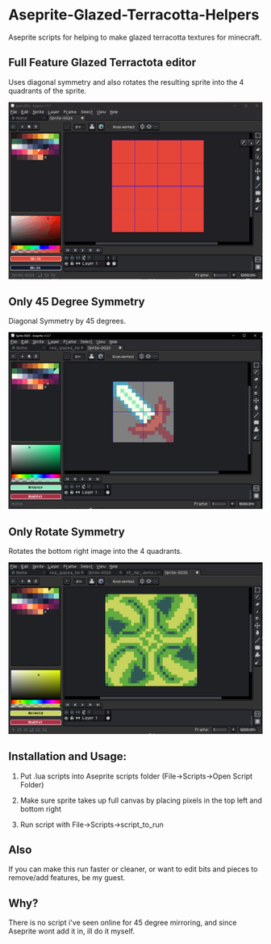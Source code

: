 # Aseprite-Glazed-Terracotta-Helpers
Aseprite scripts for helping to make glazed terracotta textures for minecraft.

## Full Feature Glazed Terractota editor
Uses diagonal symmetry and also rotates the resulting sprite into the 4 quadrants of the sprite.


![demo](glazededitordemo.gif)

## Only 45 Degree Symmetry
Diagonal Symmetry by 45 degrees.


![demo](45_flip_demo.png)

## Only Rotate Symmetry
Rotates the bottom right image into the 4 quadrants.


![demo](rotate_mirror_demo.png)


## Installation and Usage:
1. Put .lua scripts into Aseprite scripts folder (File->Scripts->Open Script Folder)

2. Make sure sprite takes up full canvas by placing pixels in the top left and bottom right

3. Run script with File->Scripts->script_to_run


## Also
If you can make this run faster or cleaner, or want to edit bits and pieces to remove/add features, be my guest.

## Why?
There is no script i've seen online for 45 degree mirroring, and since Aseprite wont add it in, ill do it myself.
